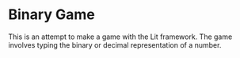 # Binary Game

This is an attempt to make a game with the Lit framework. The game involves typing the binary or decimal representation of a number.